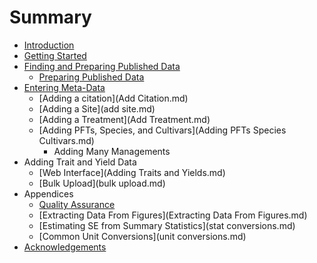 # Summary

* [Introduction](README.md)
* [Getting Started](introduction.md)
* [Finding and Preparing Published Data](finding_data.md)
   * [Preparing Published Data](preparing_published_data.md)
* [Entering Meta-Data](Overview.md)
   * [Adding a citation](Add Citation.md)
   * [Adding a Site](add site.md)
   * [Adding a Treatment](Add Treatment.md)
   * [Adding PFTs, Species, and Cultivars](Adding PFTs Species Cultivars.md)
       * Adding Many Managements
* Adding Trait and Yield Data
   * [Web Interface](Adding Traits and Yields.md)
   * [Bulk Upload](bulk upload.md)
* Appendices
   * [Quality Assurance](QAQC.md)
   * [Extracting Data From Figures](Extracting Data From Figures.md)
   * [Estimating SE from Summary Statistics](stat conversions.md)
   * [Common Unit Conversions](unit conversions.md)
* [Acknowledgements](Acknowledgements.md)


